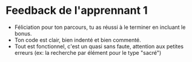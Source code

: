 # Feedback de l'apprennant 1

- Féliciation pour ton parcours, tu as réussi à le terminer en incluant le bonus.
- Ton code est clair, bien indenté et bien commenté.
- Tout est fonctionnel, c'est un quasi sans faute, attention aux petites erreurs (ex: la recherche par élément pour le type "sacré")
